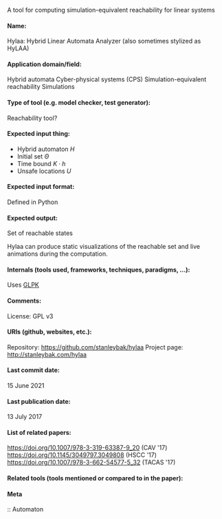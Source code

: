 A tool for computing simulation-equivalent reachability for linear systems

#### Name:
Hylaa: Hybrid Linear Automata Analyzer
(also sometimes stylized as HyLAA)

#### Application domain/field:
Hybrid automata
Cyber-physical systems (CPS)
Simulation-equivalent reachability
Simulations

#### Type of tool (e.g. model checker, test generator):
Reachability tool?

#### Expected input thing:
- Hybrid automaton $H$
- Initial set $\Theta$
- Time bound $K \cdot h$
- Unsafe locations $U$

#### Expected input format:
Defined in Python

#### Expected output:
Set of reachable states

Hylaa can produce static visualizations of the reachable set and live animations during the computation.

#### Internals (tools used, frameworks, techniques, paradigms, ...):
Uses [GLPK](Libraries/GLPK.md)

#### Comments:
License: GPL v3

#### URIs (github, websites, etc.):
Repository: https://github.com/stanleybak/hylaa
Project page: http://stanleybak.com/hylaa

#### Last commit date:
15 June 2021

#### Last publication date:
13 July 2017

#### List of related papers:
https://doi.org/10.1007/978-3-319-63387-9_20 (CAV '17)
https://doi.org/10.1145/3049797.3049808 (HSCC '17)
https://doi.org/10.1007/978-3-662-54577-5_32 (TACAS '17)

#### Related tools (tools mentioned or compared to in the paper):

#### Meta
:: Automaton